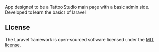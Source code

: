 App designed to be a Tattoo Studio main page with a basic admin side. Developed to learn the basics of laravel


## License

The Laravel framework is open-sourced software licensed under the [MIT license](https://opensource.org/licenses/MIT).
